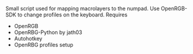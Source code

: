 Small script used for mapping macrolayers to the numpad. Use OpenRGB-SDK to change profiles on the keyboard.
Requires
- OpenRGB
- OpenRBG-Python by jath03
- Autohotkey
- OpenRBG profiles setup
